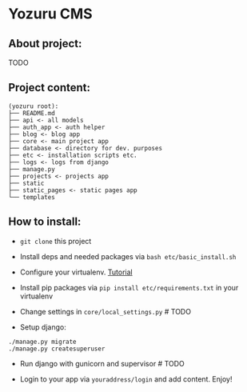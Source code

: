 # Yozuru CMS

## About project:

TODO

## Project content:

```
(yozuru root):
├── README.md
├── api <- all models
├── auth_app <- auth helper
├── blog <- blog app
├── core <- main project app
├── database <- directory for dev. purposes 
├── etc <- installation scripts etc.
├── logs <- logs from django 
├── manage.py 
├── projects <- projects app
├── static 
├── static_pages <- static pages app
└── templates
```

## How to install:

* `git clone` this project

* Install deps and needed packages via `bash etc/basic_install.sh`

* Configure your virtualenv. [Tutorial](http://simononsoftware.com/virtualenv-tutorial-part-2/)

* Install pip packages via `pip install etc/requirements.txt` in your virtualenv

* Change settings in `core/local_settings.py` # TODO

* Setup django: 

```
./manage.py migrate
./manage.py createsuperuser
```

* Run django with gunicorn and supervisor # TODO

* Login to your app via `youraddress/login` and add content. Enjoy!
 